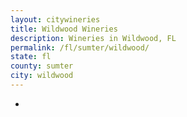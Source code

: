 ```yaml
---
layout: citywineries
title: Wildwood Wineries
description: Wineries in Wildwood, FL
permalink: /fl/sumter/wildwood/
state: fl
county: sumter
city: wildwood
---
```

-

